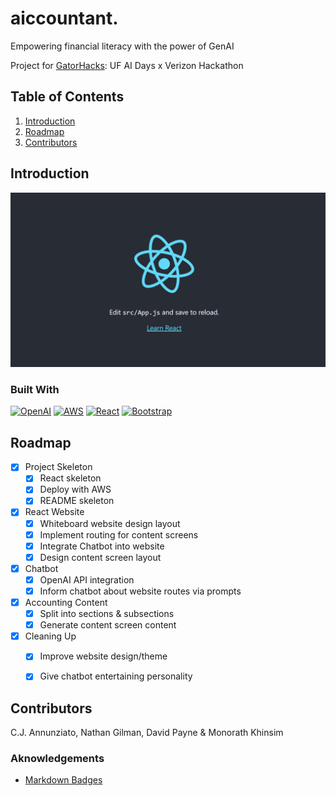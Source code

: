 # aiccountant.
Empowering financial literacy with the power of GenAI

Project for [GatorHacks](https://devpost.com/software/aiccountant): UF AI Days x Verizon Hackathon


## Table of Contents
1. [Introduction](#introduction)
2. [Roadmap](#roadmap)
3. [Contributors](#contributors)

## Introduction

[![project_name Screen Shot][project-screenshot]][Project-url]

### Built With
[![OpenAI][OpenAI-API]][OpenAI-url]
[![AWS][Amazon-AWS]][AWS-url]
[![React][React.js]][React-url]
[![Bootstrap][Get-Bootstrap]][Bootstrap-url]

## Roadmap
- [x] Project Skeleton
    - [x] React skeleton
    - [x] Deploy with AWS
    - [x] README skeleton
- [x] React Website
    - [x] Whiteboard website design layout
    - [x] Implement routing for content screens
    - [x] Integrate Chatbot into website
    - [x] Design content screen layout
- [x] Chatbot
    - [x] OpenAI API integration
    - [x] Inform chatbot about website routes via prompts
- [x] Accounting Content
    - [x] Split into sections & subsections
    - [x] Generate content screen content
- [x] Cleaning Up
    - [x] Improve website design/theme
    - [x] Give chatbot entertaining personality


## Contributors
C.J. Annunziato, Nathan Gilman, David Payne & Monorath Khinsim

### Aknowledgements
- [Markdown Badges][markdown-badges]


<!-- MARKDOWN LINKS & IMAGES -->
[markdown-badges]: https://github.com/Ileriayo/markdown-badges
[React.js]: https://img.shields.io/badge/React-61DAFB?logo=react&logoColor=000&style=for-the-badge
[React-url]: https://reactjs.org/
[Amazon-AWS]: https://img.shields.io/badge/Amazon%20AWS-232F3E?logo=amazonaws&logoColor=fff&style=for-the-badge
[AWS-url]: https://aws.amazon.com/
[OpenAI-API]: https://img.shields.io/badge/OpenAI-412991?logo=openai&logoColor=fff&style=for-the-badge
[OpenAI-url]: https://platform.openai.com/
[Get-Bootstrap]: https://img.shields.io/badge/Bootstrap-7952B3?logo=bootstrap&logoColor=fff&style=for-the-badge
[Bootstrap-url]: https://getbootstrap.com/
[project-screenshot]: images/screenshot.png
[project-url]: https://www.aiccountant.xyz/
